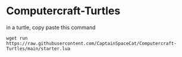 # Computercraft-Turtles

in a turtle, copy paste this command
```
wget run https://raw.githubusercontent.com/CaptainSpaceCat/Computercraft-Turtles/main/starter.lua
```
